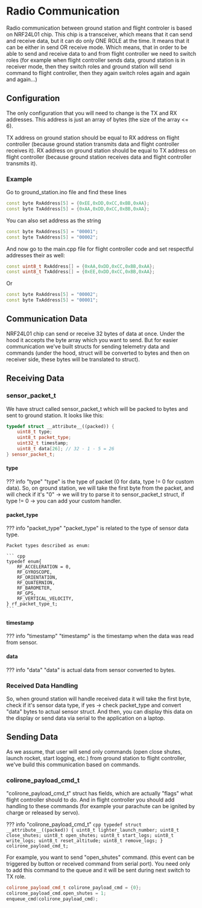 # Radio Communication

Radio communication between ground station and flight controler is based on NRF24L01 chip.
This chip is a transceiver, which means that it can send and receive data, but it can do only ONE ROLE at the time. It means that it can be either in send OR receive mode. Which means, that in order to be able to send and receive data to and from flight controller we need to switch roles (for example when flight controller sends data, ground station is in receiver mode, then they switch roles and ground station will send command to flight controller, then they again switch roles again and again and again...)

## Configuration
The only configuration that you will need to change is the TX and RX addresses. This address is just an array of bytes (the size of the array <= 6).

TX address on ground station should be equal to RX address on flight controller (because ground station transmits data and flight controller receives it).
RX address on ground station should be equal to TX address on flight controller (because ground station receives data and flight controller transmits it).

### Example
Go to ground_station.ino file and find these lines

``` cpp title="ground_station.ino" 
const byte RxAddress[5] = {0xEE,0xDD,0xCC,0xBB,0xAA};
const byte TxAddress[5] = {0xAA,0xDD,0xCC,0xBB,0xAA};
```

You can also set address as the string
``` cpp
const byte RxAddress[5] = "00001";
const byte TxAddress[5] = "00002";
```

And now go to the main.cpp file for flight controller code and set respectful addresses their as well:

``` cpp title="main.cpp" 
const uint8_t RxAddress[] = {0xAA,0xDD,0xCC,0xBB,0xAA};
const uint8_t TxAddress[] = {0xEE,0xDD,0xCC,0xBB,0xAA};
```

Or

``` cpp
const byte RxAddress[5] = "00002";
const byte TxAddress[5] = "00001";
```

## Communication Data

NRF24L01 chip can send or receive 32 bytes of data at once. Under the hood it accepts the byte array which you want to send. But for easier communication we've built structs for sending telemetry data and commands (under the hood, struct will be converted to bytes and then on receiver side, these bytes will be translated to struct).

## Receiving Data

### sensor_packet_t

We have struct called sensor_packet_t which will be packed to bytes and sent to ground station.
It looks like this:

``` cpp
typedef struct __attribute__((packed)) {
    uint8_t type;
    uint8_t packet_type;      
    uint32_t timestamp;
    uint8_t data[26]; // 32 - 1 - 5 = 26
} sensor_packet_t;
```

#### type

??? info "type"
    "type" is the type of packet (0 for data, type != 0 for custom data). So, on ground station, we will take the first byte from the packet, and will check if it's "0" -> we will try to parse it to sensor_packet_t struct, if type != 0 -> you can add your custom handler.

#### packet_type

??? info "packet_type"
    "packet_type" is related to the type of sensor data type.
    
    Packet types described as enum:

    ``` cpp
    typedef enum{
        RF_ACCELERATION = 0,
        RF_GYROSCOPE,
        RF_ORIENTATION,
        RF_QUATERNION,
        RF_BAROMETER,
        RF_GPS,
        RF_VERTICAL_VELOCITY,
    } rf_packet_type_t;
    ```

#### timestamp

??? info "timestamp"
    "timestamp" is the timestamp when the data was read from sensor.

#### data

??? info "data"
    "data" is actual data from sensor converted to bytes.

### Received Data Handling

So, when ground station will handle received data it will take the first byte, check if it's sensor data type, if yes -> check packet_type and convert "data" bytes to actual sensor struct. And then, you can display this data on the display or send data via serial to the application on a laptop.

## Sending Data

As we assume, that user will send only commands (open close shutes, launch rocket, start logging, etc.) from ground station to flight controller, we've build this communication based on commands. 

### colirone_payload_cmd_t

"colirone_payload_cmd_t" struct has fields, which are actually "flags" what flight controller should to do. And in flight controller you should add handling to these commands (for example your parachute can be ignited by charge or released by servo).

??? info "colirone_payload_cmd_t"
    ``` cpp
    typedef struct __attribute__((packed)) {
        uint8_t lighter_launch_number;
        uint8_t close_shutes;
        uint8_t open_shutes;
        uint8_t start_logs;
        uint8_t write_logs;
        uint8_t reset_altitude;
        uint8_t remove_logs;
    } colirone_payload_cmd_t;
    ```

For example, you want to send "open_shutes" command. (this event can be triggered by button or received command from serial port). You need only to add this command to the queue and it will be sent during next switch to TX role.

``` cpp
colirone_payload_cmd_t colirone_payload_cmd = {0};
colirone_payload_cmd.open_shutes = 1;
enqueue_cmd(colirone_payload_cmd);
```
